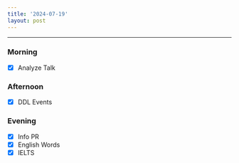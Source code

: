 ```yaml
---
title: '2024-07-19'
layout: post
---
```


---

### Morning

- [x] Analyze Talk

### Afternoon

- [x] DDL Events

### Evening

- [x] Info PR
- [x] English Words
- [x] IELTS
